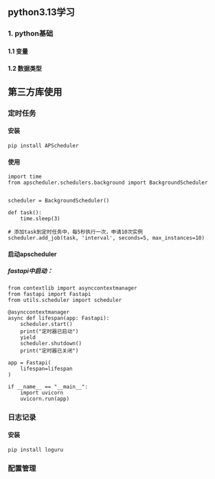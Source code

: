 ## python3.13学习

### 1. python基础
#### 1.1 变量
#### 1.2 数据类型

## 第三方库使用
### 定时任务
#### 安装
```
pip install APScheduler
```

#### 使用
```
import time
from apscheduler.schedulers.background import BackgroundScheduler


scheduler = BackgroundScheduler()

def task():
    time.sleep(3)

# 添加task到定时任务中，每5秒执行一次，申请10次实例
scheduler.add_job(task, 'interval', seconds=5, max_instances=10)
```

#### 启动apscheduler
##### fastapi中启动：
```
from contextlib import asynccontextmanager
from fastapi import Fastapi
from utils.scheduler import scheduler

@asynccontextmanager
async def lifespan(app: Fastapi):
    scheduler.start()
    print("定时器已启动")
    yield
    scheduler.shutdown()
    print("定时器已关闭")

app = Fastapi(
	lifespan=lifespan
)

if __name__ == "__main__":
	import uvicorn
	uvicorn.run(app)
```

### 日志记录

#### 安装
```
pip install loguru
```

### 配置管理

